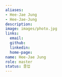 ```yaml
---
aliases:
- Hee-Jae Jung
- Hee-Jae-Jung
description: 
image: images/photo.jpg
links:
  email: 
  github: 
  linkedin: 
  home-page: 
name: Hee-Jae Jung
role: master
status: 졸업
---
```

